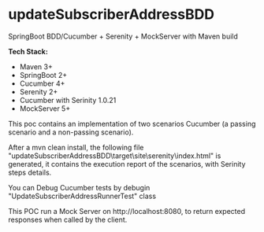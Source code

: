 # updateSubscriberAddressBDD

SpringBoot BDD/Cucumber + Serenity + MockServer with Maven build

**Tech Stack:**
* Maven 3+
* SpringBoot 2+
* Cucumber 4+
* Serenity 2+
* Cucumber with Serinity 1.0.21
* MockServer 5+


This poc contains an implementation of two scenarios Cucumber (a passing scenario and a non-passing scenario).

After a mvn clean install, the following file "updateSubscriberAddressBDD\target\site\serenity\index.html" is generated, it contains the execution report of the scenarios, with Serinity steps details.

You can Debug Cucumber tests by debugin "UpdateSubscriberAddressRunnerTest" class

This POC run a Mock Server on http://localhost:8080, to return expected responses when called by the client.

